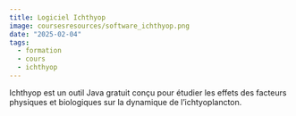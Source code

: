 ```yaml
---
title: Logiciel Ichthyop
image: coursesresources/software_ichthyop.png
date: "2025-02-04"
tags:
  - formation
  - cours
  - ichthyop
---
```


Ichthyop est un outil Java gratuit conçu pour étudier les effets des facteurs physiques et biologiques sur la dynamique de l’ichtyoplancton.
